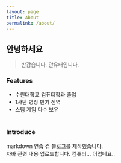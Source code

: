 ```yaml
---
layout: page
title: About
permalink: /about/
---
```


## 안녕하세요
> 반갑습니다. 안유태입니다.


### Features
- 수원대학교 컴퓨터학과 졸업
- 1사단 병장 만기 전역
- 스팀 게임 다수 보유
<br/><br/>

### Introduce
markdown 연습 겸 블로그를 제작했습니다.  
자바 관련 내용 업로드합니다.
컴퓨터... 어렵네요..
<br/><br/>
